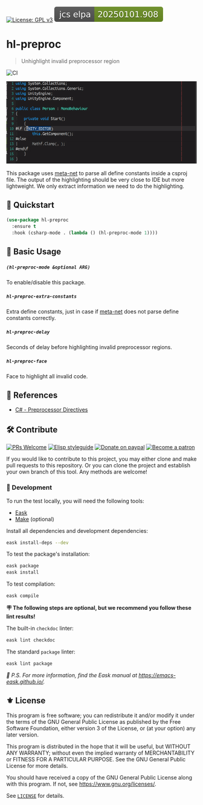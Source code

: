 [![License: GPL v3](https://img.shields.io/badge/License-GPL%20v3-blue.svg)](https://www.gnu.org/licenses/gpl-3.0)
[![JCS-ELPA](https://raw.githubusercontent.com/jcs-emacs/badges/master/elpa/v/hl-preproc.svg)](https://jcs-emacs.github.io/jcs-elpa/#/hl-preproc)

# hl-preproc
> Unhighlight invalid preprocessor region

![CI](https://github.com/emacs-vs/hl-preproc/workflows/CI/badge.svg)

<p align="center">
  <img src="./etc/demo.gif" width="534" height="217"/>
</p>

This package uses [meta-net](https://github.com/emacs-vs/meta-net) to parse
all define constants inside a csproj file. The output of the highlighting
should be very close to IDE but more lightweight. We only extract information
we need to do the highlighting.

## 💾 Quickstart

```el
(use-package hl-preproc
  :ensure t
  :hook (csharp-mode . (lambda () (hl-preproc-mode 1))))
```

## 🔨 Basic Usage

##### `(hl-preproc-mode &optional ARG)`

To enable/disable this package.

##### `hl-preproc-extra-constants`

Extra define constants, just in case if [meta-net](https://github.com/emacs-vs/meta-net)
does not parse define constants correctly.

##### `hl-preproc-delay`

Seconds of delay before highlighting invalid preprocessor regions.

##### `hl-preproc-face`

Face to highlight all invalid code.

## 🔗 References

* [C# - Preprocessor Directives](https://www.tutorialspoint.com/csharp/csharp_preprocessor_directives.htm)

## 🛠️ Contribute

[![PRs Welcome](https://img.shields.io/badge/PRs-welcome-brightgreen.svg)](http://makeapullrequest.com)
[![Elisp styleguide](https://img.shields.io/badge/elisp-style%20guide-purple)](https://github.com/bbatsov/emacs-lisp-style-guide)
[![Donate on paypal](https://img.shields.io/badge/paypal-donate-1?logo=paypal&color=blue)](https://www.paypal.me/jcs090218)
[![Become a patron](https://img.shields.io/badge/patreon-become%20a%20patron-orange.svg?logo=patreon)](https://www.patreon.com/jcs090218)

If you would like to contribute to this project, you may either
clone and make pull requests to this repository. Or you can
clone the project and establish your own branch of this tool.
Any methods are welcome!

### 🔬 Development

To run the test locally, you will need the following tools:

- [Eask](https://emacs-eask.github.io/)
- [Make](https://www.gnu.org/software/make/) (optional)

Install all dependencies and development dependencies:

```sh
eask install-deps --dev
```

To test the package's installation:

```sh
eask package
eask install
```

To test compilation:

```sh
eask compile
```

**🪧 The following steps are optional, but we recommend you follow these lint results!**

The built-in `checkdoc` linter:

```sh
eask lint checkdoc
```

The standard `package` linter:

```sh
eask lint package
```

*📝 P.S. For more information, find the Eask manual at https://emacs-eask.github.io/.*

## ⚜️ License

This program is free software; you can redistribute it and/or modify
it under the terms of the GNU General Public License as published by
the Free Software Foundation, either version 3 of the License, or
(at your option) any later version.

This program is distributed in the hope that it will be useful,
but WITHOUT ANY WARRANTY; without even the implied warranty of
MERCHANTABILITY or FITNESS FOR A PARTICULAR PURPOSE.  See the
GNU General Public License for more details.

You should have received a copy of the GNU General Public License
along with this program.  If not, see <https://www.gnu.org/licenses/>.

See [`LICENSE`](./LICENSE.txt) for details.
